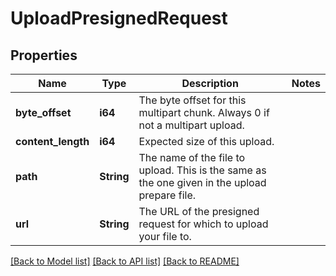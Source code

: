 # UploadPresignedRequest

## Properties

Name | Type | Description | Notes
------------ | ------------- | ------------- | -------------
**byte_offset** | **i64** | The byte offset for this multipart chunk. Always 0 if not a multipart upload. | 
**content_length** | **i64** | Expected size of this upload. | 
**path** | **String** | The name of the file to upload.  This is the same as the one given in the upload prepare file.  | 
**url** | **String** | The URL of the presigned request for which to upload your file to.  | 

[[Back to Model list]](../README.md#documentation-for-models) [[Back to API list]](../README.md#documentation-for-api-endpoints) [[Back to README]](../README.md)


